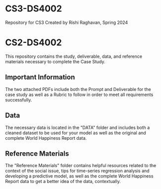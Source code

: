 # CS3-DS4002
Repository for CS3 Created by Rishi Raghavan, Spring 2024


# CS2-DS4002
This repository contains the study, deliverable, data, and reference materials necessary to complete the Case Study.
## Important Information
The two attached PDFs include both the Prompt and Deliverable for the case study as well as a Rubric to follow in order to meet all requirements successfully. 

## Data
The necessary data is located in the "DATA" folder and includes both a cleaned dataset to be used for your model as well as the original and complete World Happiness Report data. 

## Reference Materials
The "Reference Materials" folder contains helpful resources related to the context of the social issue, tips for time-series regression analysis and developing a predictive model, as well as the complete World Happiness Report data to get a better idea of the data, contextually. 
